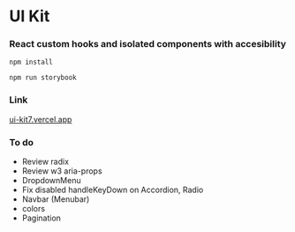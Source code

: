 # UI Kit

### React custom hooks and isolated components with accesibility

`npm install`

`npm run storybook`

### Link

[ui-kit7.vercel.app](https://ui-kit7.vercel.app/)

### To do

- Review radix
- Review w3 aria-props
- DropdownMenu
- Fix disabled handleKeyDown on Accordion, Radio
- Navbar (Menubar)
- colors
- Pagination
